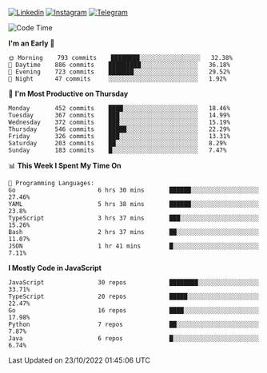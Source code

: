 [![Linkedin](https://img.shields.io/badge/-Archie-blue?style=flat-square&labelColor=gray&logo=Linkedin&logoColor=white&link=https://www.linkedin.com/in/archisdi)](https://www.linkedin.com/in/archisdi)
[![Instagram](https://img.shields.io/badge/-@archisdi-orange?style=flat-square&labelColor=gray&logo=Instagram&logoColor=white&link=https://www.instagram.com/archisdi)](https://www.instagram.com/archisdi)
[![Telegram](https://img.shields.io/badge/-aai-informational?style=flat-square&labelColor=gray&logo=telegram&logoColor=white&link=https://t.me/archisdi)](https://t.me/archisdi)

<!--START_SECTION:waka-->
![Code Time](http://img.shields.io/badge/Code%20Time-1%2C770%20hrs%2059%20mins-blue)

**I'm an Early 🐤** 

```text
🌞 Morning    793 commits    ████████░░░░░░░░░░░░░░░░░   32.38% 
🌆 Daytime    886 commits    █████████░░░░░░░░░░░░░░░░   36.18% 
🌃 Evening    723 commits    ███████░░░░░░░░░░░░░░░░░░   29.52% 
🌙 Night      47 commits     ░░░░░░░░░░░░░░░░░░░░░░░░░   1.92%

```
📅 **I'm Most Productive on Thursday** 

```text
Monday       452 commits    ████░░░░░░░░░░░░░░░░░░░░░   18.46% 
Tuesday      367 commits    ███░░░░░░░░░░░░░░░░░░░░░░   14.99% 
Wednesday    372 commits    ███░░░░░░░░░░░░░░░░░░░░░░   15.19% 
Thursday     546 commits    █████░░░░░░░░░░░░░░░░░░░░   22.29% 
Friday       326 commits    ███░░░░░░░░░░░░░░░░░░░░░░   13.31% 
Saturday     203 commits    ██░░░░░░░░░░░░░░░░░░░░░░░   8.29% 
Sunday       183 commits    █░░░░░░░░░░░░░░░░░░░░░░░░   7.47%

```


📊 **This Week I Spent My Time On** 

```text
💬 Programming Languages: 
Go                       6 hrs 30 mins       ██████░░░░░░░░░░░░░░░░░░░   27.46% 
YAML                     5 hrs 38 mins       ██████░░░░░░░░░░░░░░░░░░░   23.8% 
TypeScript               3 hrs 37 mins       ███░░░░░░░░░░░░░░░░░░░░░░   15.26% 
Bash                     2 hrs 37 mins       ██░░░░░░░░░░░░░░░░░░░░░░░   11.07% 
JSON                     1 hr 41 mins        █░░░░░░░░░░░░░░░░░░░░░░░░   7.11%

```

**I Mostly Code in JavaScript** 

```text
JavaScript               30 repos            ████████░░░░░░░░░░░░░░░░░   33.71% 
TypeScript               20 repos            █████░░░░░░░░░░░░░░░░░░░░   22.47% 
Go                       16 repos            ████░░░░░░░░░░░░░░░░░░░░░   17.98% 
Python                   7 repos             ██░░░░░░░░░░░░░░░░░░░░░░░   7.87% 
Java                     6 repos             █░░░░░░░░░░░░░░░░░░░░░░░░   6.74%

```



 Last Updated on 23/10/2022 01:45:06 UTC
<!--END_SECTION:waka-->